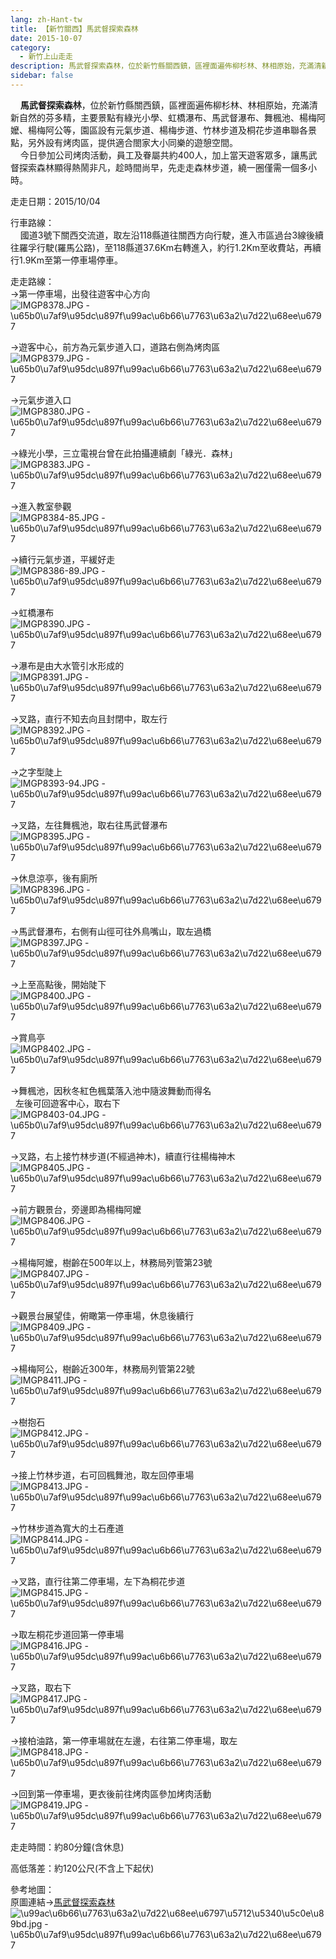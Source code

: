 ```yaml
---
lang: zh-Hant-tw
title: 【新竹關西】馬武督探索森林
date: 2015-10-07
category: 
  - 新竹上山走走
description: 馬武督探索森林，位於新竹縣關西鎮，區裡面遍佈柳杉林、林相原始，充滿清新自然的芬多精，主要景點有綠光小學、虹橋瀑布、馬武督瀑布、舞楓池、楊梅阿嬤、楊梅阿公等，園區設有元氣步道、楊梅步道、竹林步道及桐花步道串聯各景點，另外設有烤肉區，提供適合閤家大小同樂的遊憩空間。 今日參加公司烤肉活動，員工及眷屬共約400人，加上當天遊客眾多，讓馬武督探索森林顯得熱鬧非凡，趁時間尚早，先走走森林步道，繞一圈僅需一個多小時。
sidebar: false
---
```


    **馬武督探索森林**，位於新竹縣關西鎮，區裡面遍佈柳杉林、林相原始，充滿清新自然的芬多精，主要景點有綠光小學、虹橋瀑布、馬武督瀑布、舞楓池、楊梅阿嬤、楊梅阿公等，園區設有元氣步道、楊梅步道、竹林步道及桐花步道串聯各景點，另外設有烤肉區，提供適合閤家大小同樂的遊憩空間。  
    今日參加公司烤肉活動，員工及眷屬共約400人，加上當天遊客眾多，讓馬武督探索森林顯得熱鬧非凡，趁時間尚早，先走走森林步道，繞一圈僅需一個多小時。

走走日期：2015/10/04

行車路線：  
    國道3號下關西交流道，取左沿118縣道往關西方向行駛，進入市區過台3線後續往羅孚行駛(羅馬公路)，至118縣道37.6Km右轉進入，約行1.2Km至收費站，再續行1.9Km至第一停車場停車。

走走路線：  
→第一停車場，出發往遊客中心方向  
![IMGP8378.JPG - \u65b0\u7af9\u95dc\u897f\u99ac\u6b66\u7763\u63a2\u7d22\u68ee\u6797](https://1013399.github.io/image-2/62/1100715373_l.jpg)

→遊客中心，前方為元氣步道入口，道路右側為烤肉區  
![IMGP8379.JPG - \u65b0\u7af9\u95dc\u897f\u99ac\u6b66\u7763\u63a2\u7d22\u68ee\u6797](https://1013399.github.io/image-2/62/1100715946_l.jpg)

→元氣步道入口  
![IMGP8380.JPG - \u65b0\u7af9\u95dc\u897f\u99ac\u6b66\u7763\u63a2\u7d22\u68ee\u6797](https://1013399.github.io/image-2/62/1100713692_l.jpg)

→綠光小學，三立電視台曾在此拍攝連續劇「綠光．森林」  
![IMGP8383.JPG - \u65b0\u7af9\u95dc\u897f\u99ac\u6b66\u7763\u63a2\u7d22\u68ee\u6797](https://1013399.github.io/image-2/62/1100713197_l.jpg)

→進入教室參觀  
![IMGP8384-85.JPG - \u65b0\u7af9\u95dc\u897f\u99ac\u6b66\u7763\u63a2\u7d22\u68ee\u6797](https://1013399.github.io/image-2/62/1100715845_l.jpg)

→續行元氣步道，平緩好走  
![IMGP8386-89.JPG - \u65b0\u7af9\u95dc\u897f\u99ac\u6b66\u7763\u63a2\u7d22\u68ee\u6797](https://1013399.github.io/image-2/62/1100714474_l.jpg)

→虹橋瀑布  
![IMGP8390.JPG - \u65b0\u7af9\u95dc\u897f\u99ac\u6b66\u7763\u63a2\u7d22\u68ee\u6797](https://1013399.github.io/image-2/62/1100714475_l.jpg)

→瀑布是由大水管引水形成的  
![IMGP8391.JPG - \u65b0\u7af9\u95dc\u897f\u99ac\u6b66\u7763\u63a2\u7d22\u68ee\u6797](https://1013399.github.io/image-2/62/1100713895_l.jpg)

→叉路，直行不知去向且封閉中，取左行  
![IMGP8392.JPG - \u65b0\u7af9\u95dc\u897f\u99ac\u6b66\u7763\u63a2\u7d22\u68ee\u6797](https://1013399.github.io/image-2/62/1100713311_l.jpg)

→之字型陡上  
![IMGP8393-94.JPG - \u65b0\u7af9\u95dc\u897f\u99ac\u6b66\u7763\u63a2\u7d22\u68ee\u6797](https://1013399.github.io/image-2/62/1100714664_l.jpg)

→叉路，左往舞楓池，取右往馬武督瀑布  
![IMGP8395.JPG - \u65b0\u7af9\u95dc\u897f\u99ac\u6b66\u7763\u63a2\u7d22\u68ee\u6797](https://1013399.github.io/image-2/62/1100713199_l.jpg)

→休息涼亭，後有廁所  
![IMGP8396.JPG - \u65b0\u7af9\u95dc\u897f\u99ac\u6b66\u7763\u63a2\u7d22\u68ee\u6797](https://1013399.github.io/image-2/62/1100715654_l.jpg)

→馬武督瀑布，右側有山徑可往外鳥嘴山，取左過橋  
![IMGP8397.JPG - \u65b0\u7af9\u95dc\u897f\u99ac\u6b66\u7763\u63a2\u7d22\u68ee\u6797](https://1013399.github.io/image-2/62/1100713027_l.jpg)

→上至高點後，開始陡下  
![IMGP8400.JPG - \u65b0\u7af9\u95dc\u897f\u99ac\u6b66\u7763\u63a2\u7d22\u68ee\u6797](https://1013399.github.io/image-2/62/1100713029_l.jpg)

→賞鳥亭  
![IMGP8402.JPG - \u65b0\u7af9\u95dc\u897f\u99ac\u6b66\u7763\u63a2\u7d22\u68ee\u6797](https://1013399.github.io/image-2/62/1100713411_l.jpg)

→舞楓池，因秋冬紅色楓葉落入池中隨波舞動而得名  
  左後可回遊客中心，取右下  
![IMGP8403-04.JPG - \u65b0\u7af9\u95dc\u897f\u99ac\u6b66\u7763\u63a2\u7d22\u68ee\u6797](https://1013399.github.io/image-2/62/1100714759_l.jpg)

→叉路，右上接竹林步道(不經過神木)，續直行往楊梅神木  
![IMGP8405.JPG - \u65b0\u7af9\u95dc\u897f\u99ac\u6b66\u7763\u63a2\u7d22\u68ee\u6797](https://1013399.github.io/image-2/62/1100716046_l.jpg)

→前方觀景台，旁邊即為楊梅阿嬤  
![IMGP8406.JPG - \u65b0\u7af9\u95dc\u897f\u99ac\u6b66\u7763\u63a2\u7d22\u68ee\u6797](https://1013399.github.io/image-2/62/1100714189_l.jpg)

→楊梅阿嬤，樹齡在500年以上，林務局列管第23號  
![IMGP8407.JPG - \u65b0\u7af9\u95dc\u897f\u99ac\u6b66\u7763\u63a2\u7d22\u68ee\u6797](https://1013399.github.io/image-2/62/1100714190_l.jpg)

→觀景台展望佳，俯瞰第一停車場，休息後續行  
![IMGP8409.JPG - \u65b0\u7af9\u95dc\u897f\u99ac\u6b66\u7763\u63a2\u7d22\u68ee\u6797](https://1013399.github.io/image-2/62/1100714287_l.jpg)

→楊梅阿公，樹齡近300年，林務局列管第22號  
![IMGP8411.JPG - \u65b0\u7af9\u95dc\u897f\u99ac\u6b66\u7763\u63a2\u7d22\u68ee\u6797](https://1013399.github.io/image-2/62/1100715952_l.jpg)

→樹抱石  
![IMGP8412.JPG - \u65b0\u7af9\u95dc\u897f\u99ac\u6b66\u7763\u63a2\u7d22\u68ee\u6797](https://1013399.github.io/image-2/62/1100714080_l.jpg)

→接上竹林步道，右可回楓舞池，取左回停車場  
![IMGP8413.JPG - \u65b0\u7af9\u95dc\u897f\u99ac\u6b66\u7763\u63a2\u7d22\u68ee\u6797](https://1013399.github.io/image-2/62/1100715377_l.jpg)

→竹林步道為寬大的土石產道  
![IMGP8414.JPG - \u65b0\u7af9\u95dc\u897f\u99ac\u6b66\u7763\u63a2\u7d22\u68ee\u6797](https://1013399.github.io/image-2/62/1100714478_l.jpg)

→叉路，直行往第二停車場，左下為桐花步道  
![IMGP8415.JPG - \u65b0\u7af9\u95dc\u897f\u99ac\u6b66\u7763\u63a2\u7d22\u68ee\u6797](https://1013399.github.io/image-2/62/1100715953_l.jpg)

→取左桐花步道回第一停車場  
![IMGP8416.JPG - \u65b0\u7af9\u95dc\u897f\u99ac\u6b66\u7763\u63a2\u7d22\u68ee\u6797](https://1013399.github.io/image-2/62/1100714082_l.jpg)

→叉路，取右下  
![IMGP8417.JPG - \u65b0\u7af9\u95dc\u897f\u99ac\u6b66\u7763\u63a2\u7d22\u68ee\u6797](https://1013399.github.io/image-2/62/1100715167_l.jpg)

→接柏油路，第一停車場就在左邊，右往第二停車場，取左  
![IMGP8418.JPG - \u65b0\u7af9\u95dc\u897f\u99ac\u6b66\u7763\u63a2\u7d22\u68ee\u6797](https://1013399.github.io/image-2/62/1100713125_l.jpg)

→回到第一停車場，更衣後前往烤肉區參加烤肉活動  
![IMGP8419.JPG - \u65b0\u7af9\u95dc\u897f\u99ac\u6b66\u7763\u63a2\u7d22\u68ee\u6797](https://1013399.github.io/image-2/62/1100714191_l.jpg)

走走時間：約80分鐘(含休息)

高低落差：約120公尺(不含上下起伏)

參考地圖：  
原圖連結→[馬武督探索森林](http://www.discovery-forest.com.tw/discovery/equipment.htm)  
![\u99ac\u6b66\u7763\u63a2\u7d22\u68ee\u6797\u5712\u5340\u5c0e\u89bd.jpg - \u65b0\u7af9\u95dc\u897f\u99ac\u6b66\u7763\u63a2\u7d22\u68ee\u6797](https://1013399.github.io/image-2/62/1100716243_l.jpg)